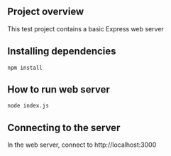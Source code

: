 ## Project overview

This test project contains a basic Express web server

## Installing dependencies
`npm install`

## How to run web server
`node index.js`

## Connecting to the server
In the web server, connect to http://localhost:3000
